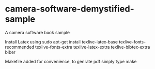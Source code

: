 # camera-software-demystified-sample
A camera software book sample

Install Latex using
sudo apt-get install texlive-latex-base texlive-fonts-recommended texlive-fonts-extra texlive-latex-extra texlive-bibtex-extra biber

Makefile added for convenience, to genrate pdf simply type
make

